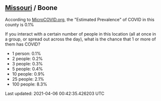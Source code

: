 
## [Missouri](/united-states/missouri) / Boone

According to [MicroCOVID.org](http://microcovid.org),
the "Estimated Prevalence" of COVID in this county is 0.1%

If you interact with a certain number of people in this location
(all at once in a group, or spread out across the day), what is the chance that
1 or more of them has COVID?

- 1 person: 0.1%
- 2 people: 0.2%
- 3 people: 0.3%
- 5 people: 0.4%
- 10 people: 0.9%
- 25 people: 2.1%
- 100 people: 8.3%

Last updated: 2021-04-06 00:42:35.426203 UTC
